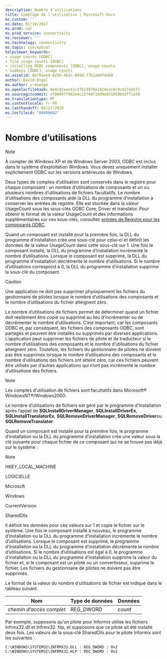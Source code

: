 ```yaml
---
description: Nombre d’utilisations
title: Comptage de l’utilisation | Microsoft Docs
ms.custom: ''
ms.date: 01/19/2017
ms.prod: sql
ms.prod_service: connectivity
ms.reviewer: ''
ms.technology: connectivity
ms.topic: conceptual
helpviewer_keywords:
- usage counts [ODBC]
- file usage counts [ODBC]
- installing ODBC components [ODBC], usage counts
- subkeys [ODBC], usage counts
ms.assetid: 0678aee9-8256-463c-89dd-77b1a0dfdd60
author: David-Engel
ms.author: v-daenge
ms.openlocfilehash: 8e8c02aae51c47b13970a1824e3c0c9c417eb5f2
ms.sourcegitcommit: e700497f962e4c2274df16d9e651059b42ff1a10
ms.translationtype: MT
ms.contentlocale: fr-FR
ms.lasthandoff: 08/17/2020
ms.locfileid: "88499692"
---
```

# <a name="usage-counting"></a>Nombre d’utilisations
> [!NOTE]  
>  À compter de Windows XP et de Windows Server 2003, ODBC est inclus dans le système d’exploitation Windows. Vous devez uniquement installer explicitement ODBC sur les versions antérieures de Windows.  
  
 Deux types de comptes d’utilisation sont conservés dans le registre pour chaque composant : un nombre d’utilisations de composants et un ou plusieurs nombres d’utilisations de fichiers facultatifs. Le nombre d’utilisations des composants aide la DLL du programme d’installation à conserver les entrées de registre. Elle est stockée dans la valeur UsageCount sous les sous-clés ODBC Core, Driver et translator. Pour obtenir le format de la valeur UsageCount et des informations supplémentaires sur ces sous-clés, consultez [entrées de Registre pour les composants ODBC](../../../odbc/reference/install/registry-entries-for-odbc-components.md).  
  
 Quand un composant est installé pour la première fois, la DLL du programme d’installation crée une sous-clé pour celui-ci et définit les données de la valeur UsageCount dans cette sous-clé sur 1. Une fois le composant installé, la DLL du programme d’installation incrémente le nombre d’utilisations. Lorsque le composant est supprimé, la DLL du programme d’installation décrémente le nombre d’utilisations. Si le nombre d’utilisations correspond à 0, la DLL du programme d’installation supprime la sous-clé du composant.  
  
> [!CAUTION]  
>  Une application ne doit pas supprimer physiquement les fichiers du gestionnaire de pilotes lorsque le nombre d’utilisations des composants et le nombre d’utilisations du fichier atteignent zéro.  
  
 Le nombre d’utilisations de fichiers permet de déterminer quand un fichier doit réellement être copié ou supprimé au lieu d’incrémenter ou de décrémenter le nombre d’utilisations. C’est important, car les composants ODBC et, par conséquent, les fichiers des composants ODBC, sont partagés et peuvent être installés ou supprimés par diverses applications. L’application peut supprimer les fichiers de pilote et de traducteur si le nombre d’utilisations des composants et le nombre d’utilisations du fichier atteignent zéro. Toutefois, les fichiers du gestionnaire de pilotes ne doivent pas être supprimés lorsque le nombre d’utilisations des composants et le nombre d’utilisations des fichiers ont atteint zéro, car ces fichiers peuvent être utilisés par d’autres applications qui n’ont pas incrémenté le nombre d’utilisations des fichiers.  
  
> [!NOTE]  
>  Les comptes d’utilisation de fichiers sont facultatifs dans Microsoft® WindowsNT®/Windows2000.  
  
 Le nombre d’utilisations de fichiers est géré par le programme d’installation après l’appel de **SQLInstallDriverManager**, **SQLInstallDriverEx**, **SQLInstallTranslatorEx**, **SQLRemoveDriverManager**, **SQLRemoveDriver**ou **SQLRemoveTranslator**.  
  
 Quand un composant est installé pour la première fois, le programme d’installation ou la DLL du programme d’installation crée une valeur sous la clé suivante pour chaque fichier de ce composant qui ne se trouve pas déjà sur le système :  
  
> [!NOTE]  
>  HKEY_LOCAL_MACHINE  
>   
>  LOGICIELLE  
>   
>  Microsoft  
>   
>  Windows  
>   
>  CurrentVersion  
>   
>  SharedDlls  
  
 Il définit les données pour ces valeurs sur 1 et copie le fichier sur le système. Une fois le composant installé à nouveau, le programme d’installation ou la DLL du programme d’installation incrémente le nombre d’utilisations. Lorsque le composant est supprimé, le programme d’installation ou la DLL du programme d’installation décrémente le nombre d’utilisations. Si le nombre d’utilisations est égal à 0, le programme d’installation ou la DLL du programme d’installation supprime la valeur du fichier et, si le composant est un pilote ou un convertisseur, supprime le fichier. Les fichiers du gestionnaire de pilotes ne doivent pas être supprimés.  
  
 Le format de la valeur du nombre d’utilisations de fichier est indiqué dans le tableau suivant.  
  
|Nom|Type de données|Données|  
|----------|---------------|----------|  
|*chemin d’accès complet*|REG_DWORD|*count*|  
  
 Par exemple, supposons qu’un pilote pour Informix utilise les fichiers Infrmx32.dll et Infrmx32. hlp, et supposons que ce pilote ait été installé deux fois. Les valeurs de la sous-clé SharedDlls pour le pilote Informix sont les suivantes :  
  
```  
C:\WINDOWS\SYSTEM32\INFRMX32.DLL : REG_DWORD : 0x2  
C:\WINDOWS\SYSTEM32\INFRMX32.HLP : REG_DWORD : 0x2  
```
